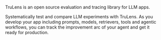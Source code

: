 TruLens is an open source evaluation and tracing library for LLM apps.

Systematically test and compare LLM experiments with TruLens. As you develop your app including prompts, models,
retrievers, tools and agentic workflows, you can track the improvement arc of your agent and get it ready for production.